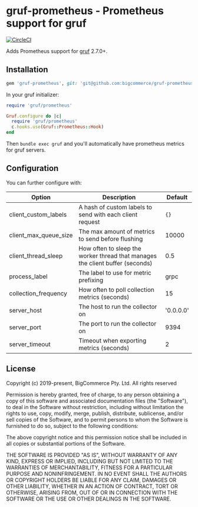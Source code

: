 # gruf-prometheus - Prometheus support for gruf

[![CircleCI](https://circleci.com/gh/bigcommerce/gruf-prometheus/tree/master.svg?style=svg)](https://circleci.com/gh/bigcommerce/gruf-prometheus/tree/master)

Adds Prometheus support for [gruf](https://github.com/bigcommerce/gruf) 2.7.0+.

## Installation

```ruby
gem 'gruf-prometheus', git: 'git@github.com:bigcommerce/gruf-prometheus'
```

In your gruf initializer:

```ruby
require 'gruf/prometheus'

Gruf.configure do |c|
  require 'gruf/prometheus'
  c.hooks.use(Gruf::Prometheus::Hook)
end
```

Then `bundle exec gruf` and you'll automatically have prometheus metrics for gruf servers.

## Configuration

You can further configure with:

| Option | Description | Default |
| ------ | ----------- | ------- |
| client_custom_labels | A hash of custom labels to send with each client request | `{}` |
| client_max_queue_size | The max amount of metrics to send before flushing | 10000 |
| client_thread_sleep | How often to sleep the worker thread that manages the client buffer (seconds) | 0.5 |
| process_label | The label to use for metric prefixing | grpc |
| collection_frequency | How often to poll collection metrics (seconds) | 15 |
| server_host | The host to run the collector on | '0.0.0.0' |
| server_port | The port to run the collector on | 9394 |
| server_timeout | Timeout when exporting metrics (seconds) | 2 | 	
        
## License

Copyright (c) 2019-present, BigCommerce Pty. Ltd. All rights reserved 

Permission is hereby granted, free of charge, to any person obtaining a copy of this software and associated 
documentation files (the "Software"), to deal in the Software without restriction, including without limitation the 
rights to use, copy, modify, merge, publish, distribute, sublicense, and/or sell copies of the Software, and to permit 
persons to whom the Software is furnished to do so, subject to the following conditions:

The above copyright notice and this permission notice shall be included in all copies or substantial portions of the 
Software.

THE SOFTWARE IS PROVIDED "AS IS", WITHOUT WARRANTY OF ANY KIND, EXPRESS OR IMPLIED, INCLUDING BUT NOT LIMITED TO THE 
WARRANTIES OF MERCHANTABILITY, FITNESS FOR A PARTICULAR PURPOSE AND NONINFRINGEMENT. IN NO EVENT SHALL THE AUTHORS OR 
COPYRIGHT HOLDERS BE LIABLE FOR ANY CLAIM, DAMAGES OR OTHER LIABILITY, WHETHER IN AN ACTION OF CONTRACT, TORT OR 
OTHERWISE, ARISING FROM, OUT OF OR IN CONNECTION WITH THE SOFTWARE OR THE USE OR OTHER DEALINGS IN THE SOFTWARE.

